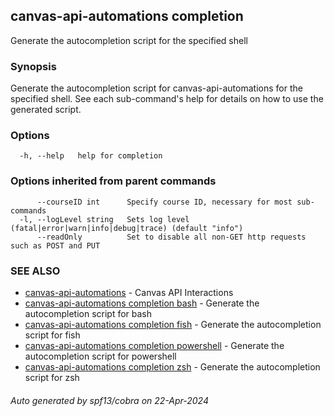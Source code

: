 ## canvas-api-automations completion

Generate the autocompletion script for the specified shell

### Synopsis

Generate the autocompletion script for canvas-api-automations for the specified shell.
See each sub-command's help for details on how to use the generated script.


### Options

```
  -h, --help   help for completion
```

### Options inherited from parent commands

```
      --courseID int      Specify course ID, necessary for most sub-commands
  -l, --logLevel string   Sets log level (fatal|error|warn|info|debug|trace) (default "info")
      --readOnly          Set to disable all non-GET http requests such as POST and PUT
```

### SEE ALSO

* [canvas-api-automations](canvas-api-automations.md)	 - Canvas API Interactions
* [canvas-api-automations completion bash](canvas-api-automations_completion_bash.md)	 - Generate the autocompletion script for bash
* [canvas-api-automations completion fish](canvas-api-automations_completion_fish.md)	 - Generate the autocompletion script for fish
* [canvas-api-automations completion powershell](canvas-api-automations_completion_powershell.md)	 - Generate the autocompletion script for powershell
* [canvas-api-automations completion zsh](canvas-api-automations_completion_zsh.md)	 - Generate the autocompletion script for zsh

###### Auto generated by spf13/cobra on 22-Apr-2024
